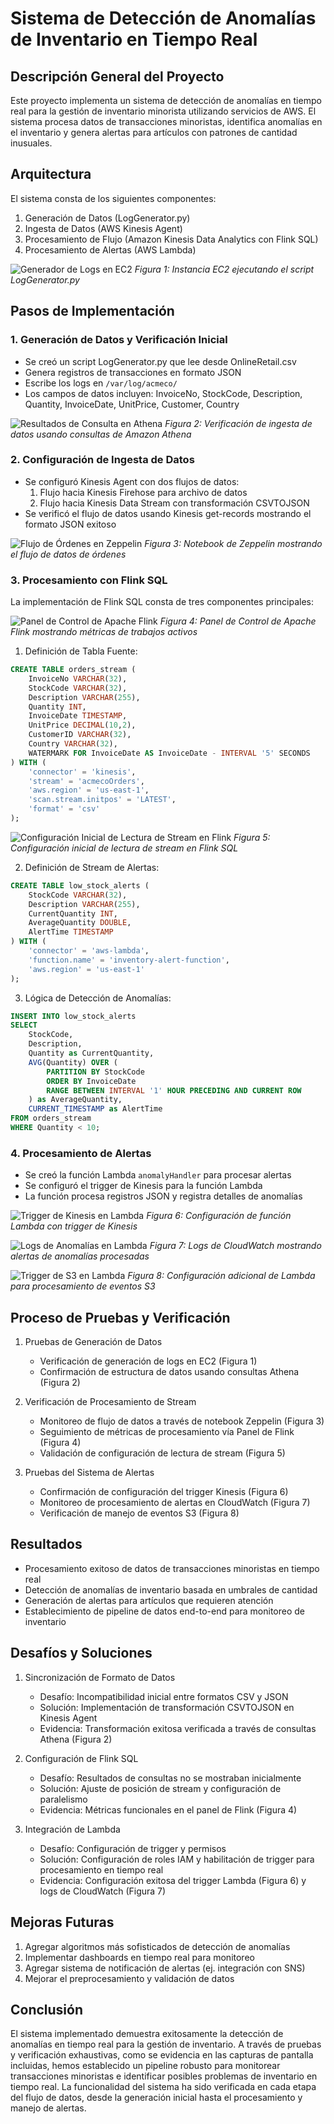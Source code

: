 # Sistema de Detección de Anomalías de Inventario en Tiempo Real

## Descripción General del Proyecto
Este proyecto implementa un sistema de detección de anomalías en tiempo real para la gestión de inventario minorista utilizando servicios de AWS. El sistema procesa datos de transacciones minoristas, identifica anomalías en el inventario y genera alertas para artículos con patrones de cantidad inusuales.

## Arquitectura
El sistema consta de los siguientes componentes:
1. Generación de Datos (LogGenerator.py)
2. Ingesta de Datos (AWS Kinesis Agent)
3. Procesamiento de Flujo (Amazon Kinesis Data Analytics con Flink SQL)
4. Procesamiento de Alertas (AWS Lambda)

![Generador de Logs en EC2](data/log-generator-ec2.png)
*Figura 1: Instancia EC2 ejecutando el script LogGenerator.py*

## Pasos de Implementación

### 1. Generación de Datos y Verificación Inicial
- Se creó un script LogGenerator.py que lee desde OnlineRetail.csv
- Genera registros de transacciones en formato JSON
- Escribe los logs en `/var/log/acmeco/`
- Los campos de datos incluyen: InvoiceNo, StockCode, Description, Quantity, InvoiceDate, UnitPrice, Customer, Country

![Resultados de Consulta en Athena](data/Athena-read-data.png)
*Figura 2: Verificación de ingesta de datos usando consultas de Amazon Athena*

### 2. Configuración de Ingesta de Datos
- Se configuró Kinesis Agent con dos flujos de datos:
  1. Flujo hacia Kinesis Firehose para archivo de datos
  2. Flujo hacia Kinesis Data Stream con transformación CSVTOJSON
- Se verificó el flujo de datos usando Kinesis get-records mostrando el formato JSON exitoso

![Flujo de Órdenes en Zeppelin](data/zepellin-orders-stream.png)
*Figura 3: Notebook de Zeppelin mostrando el flujo de datos de órdenes*

### 3. Procesamiento con Flink SQL
La implementación de Flink SQL consta de tres componentes principales:

![Panel de Control de Apache Flink](data/Apache-flink-dashboard.png)
*Figura 4: Panel de Control de Apache Flink mostrando métricas de trabajos activos*

1. Definición de Tabla Fuente:
```sql
CREATE TABLE orders_stream (
    InvoiceNo VARCHAR(32),
    StockCode VARCHAR(32),
    Description VARCHAR(255),
    Quantity INT,
    InvoiceDate TIMESTAMP,
    UnitPrice DECIMAL(10,2),
    CustomerID VARCHAR(32),
    Country VARCHAR(32),
    WATERMARK FOR InvoiceDate AS InvoiceDate - INTERVAL '5' SECONDS
) WITH (
    'connector' = 'kinesis',
    'stream' = 'acmecoOrders',
    'aws.region' = 'us-east-1',
    'scan.stream.initpos' = 'LATEST',
    'format' = 'csv'
);
```

![Configuración Inicial de Lectura de Stream en Flink](data/basic-read-stream-flink.png)
*Figura 5: Configuración inicial de lectura de stream en Flink SQL*

2. Definición de Stream de Alertas:
```sql
CREATE TABLE low_stock_alerts (
    StockCode VARCHAR(32),
    Description VARCHAR(255),
    CurrentQuantity INT,
    AverageQuantity DOUBLE,
    AlertTime TIMESTAMP
) WITH (
    'connector' = 'aws-lambda',
    'function.name' = 'inventory-alert-function',
    'aws.region' = 'us-east-1'
);
```

3. Lógica de Detección de Anomalías:
```sql
INSERT INTO low_stock_alerts
SELECT 
    StockCode,
    Description,
    Quantity as CurrentQuantity,
    AVG(Quantity) OVER (
        PARTITION BY StockCode 
        ORDER BY InvoiceDate 
        RANGE BETWEEN INTERVAL '1' HOUR PRECEDING AND CURRENT ROW
    ) as AverageQuantity,
    CURRENT_TIMESTAMP as AlertTime
FROM orders_stream
WHERE Quantity < 10;
```

### 4. Procesamiento de Alertas
- Se creó la función Lambda `anomalyHandler` para procesar alertas
- Se configuró el trigger de Kinesis para la función Lambda
- La función procesa registros JSON y registra detalles de anomalías

![Trigger de Kinesis en Lambda](data/Lambda-kinesis-trigger.png)
*Figura 6: Configuración de función Lambda con trigger de Kinesis*

![Logs de Anomalías en Lambda](data/lambda-anomaly-logs.png)
*Figura 7: Logs de CloudWatch mostrando alertas de anomalías procesadas*

![Trigger de S3 en Lambda](data/lambda-s3-trigger.png)
*Figura 8: Configuración adicional de Lambda para procesamiento de eventos S3*

## Proceso de Pruebas y Verificación
1. Pruebas de Generación de Datos
   - Verificación de generación de logs en EC2 (Figura 1)
   - Confirmación de estructura de datos usando consultas Athena (Figura 2)

2. Verificación de Procesamiento de Stream
   - Monitoreo de flujo de datos a través de notebook Zeppelin (Figura 3)
   - Seguimiento de métricas de procesamiento vía Panel de Flink (Figura 4)
   - Validación de configuración de lectura de stream (Figura 5)

3. Pruebas del Sistema de Alertas
   - Confirmación de configuración del trigger Kinesis (Figura 6)
   - Monitoreo de procesamiento de alertas en CloudWatch (Figura 7)
   - Verificación de manejo de eventos S3 (Figura 8)

## Resultados
- Procesamiento exitoso de datos de transacciones minoristas en tiempo real
- Detección de anomalías de inventario basada en umbrales de cantidad
- Generación de alertas para artículos que requieren atención
- Establecimiento de pipeline de datos end-to-end para monitoreo de inventario

## Desafíos y Soluciones
1. Sincronización de Formato de Datos
   - Desafío: Incompatibilidad inicial entre formatos CSV y JSON
   - Solución: Implementación de transformación CSVTOJSON en Kinesis Agent
   - Evidencia: Transformación exitosa verificada a través de consultas Athena (Figura 2)

2. Configuración de Flink SQL
   - Desafío: Resultados de consultas no se mostraban inicialmente
   - Solución: Ajuste de posición de stream y configuración de paralelismo
   - Evidencia: Métricas funcionales en el panel de Flink (Figura 4)

3. Integración de Lambda
   - Desafío: Configuración de trigger y permisos
   - Solución: Configuración de roles IAM y habilitación de trigger para procesamiento en tiempo real
   - Evidencia: Configuración exitosa del trigger Lambda (Figura 6) y logs de CloudWatch (Figura 7)

## Mejoras Futuras
1. Agregar algoritmos más sofisticados de detección de anomalías
2. Implementar dashboards en tiempo real para monitoreo
3. Agregar sistema de notificación de alertas (ej. integración con SNS)
4. Mejorar el preprocesamiento y validación de datos

## Conclusión
El sistema implementado demuestra exitosamente la detección de anomalías en tiempo real para la gestión de inventario. A través de pruebas y verificación exhaustivas, como se evidencia en las capturas de pantalla incluidas, hemos establecido un pipeline robusto para monitorear transacciones minoristas e identificar posibles problemas de inventario en tiempo real. La funcionalidad del sistema ha sido verificada en cada etapa del flujo de datos, desde la generación inicial hasta el procesamiento y manejo de alertas.
